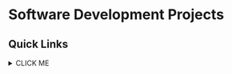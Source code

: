 # Software Development Projects

## Quick Links

<details><summary>CLICK ME</summary>
<p>

1. Database
2. Backend
3. Other


</p>
</details>
</details>
